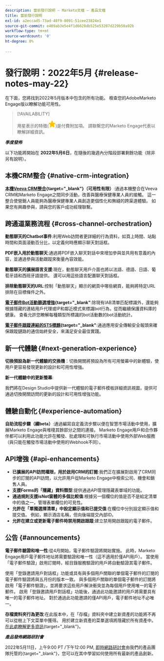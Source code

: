 ```yaml
---
description: 當前發行說明 — Marketo文檔 — 產品文檔
title: 當前發行說明
exl-id: a2eccad5-73ad-48f9-8091-51cee23824e1
source-git-commit: e489ab3e5e4f1d6628db525e53207d229b50a92b
workflow-type: tm+mt
source-wordcount: '0'
ht-degree: 0%

---
```


# 發行說明：2022年5月 {#release-notes-may-22}

在下面，您將找到2022年5月版本中包含的所有功能。 檢查您的AdobeMarketo Engage版以瞭解功能可用性。

>[!AVAILABILITY]
>
>用星表示的特徵(![星](assets/yellow-star.png))是付費附加項。 請聯繫您的Marketo Engage代表以瞭解詳細資訊。

**_季度發佈_**

以下功能將開始在 **2022年5月6日**，在隨後的幾週內分階段部署剩餘功能（除非另有說明）。

## 本機CRM整合 {#native-crm-integration}

**[本機Veeva CRM整合](/help/marketo/product-docs/crm-sync/veeva-crm-sync/understanding-the-veeva-crm-sync.md){target=&quot;_blank&quot;}（可用性有限）**:通過本機整合在Veeva CRM和Marketo Engage之間同步活動，改善與醫療保健專業人員的接觸。 這一整合使營銷人員能夠為醫療保健專業人員創造更個性化和無縫的跨渠道體驗。 如果您有興趣參與，請與您的客戶成功經理聯繫。

## 跨通道業務流程 {#cross-channel-orchestration}

**動態聊天的Chatbot事件**:利用Web訪問者更詳細的行為資料，如頁上時間、站點時間和頁面滾動百分比，以定義何時應顯示聊天對話框。

**PDF嵌入用於動態聊天**:通過將PDF嵌入聊天對話中來增加參與並共用有意義的內容，並通過參與活動跟蹤來衡量內容效能。

**動態聊天的擴展語言支援**:現在，動態聊天用戶介面也將以法語、德語、日語、葡萄牙語和西班牙語提供。 還可以用這些語言配置聊天對話框。

**排除動態聊天的URL**:控制「動態聊天」顯示的網頁中哪些網頁，能夠將特定URL排除在目標條件之外。

**[電子郵件Bot活動篩選增強](/help/marketo/product-docs/administration/email-setup/filtering-email-bot-activity.md){target=&quot;_blank&quot;**:除現有IAB清單匹配標識外，還能夠根據隱藏的連結用戶代理或IP和鄰近模式來標識bot行為，從而繼續保護資料庫的健康。 查看允許您瞭解每種類型所標識的bot活動數的bot活動統計。

**[電子郵件跟蹤連結的STS標題](/help/marketo/product-docs/administration/settings/email-tracking-link-headers.md){target=&quot;_blank&quot;**:通過應用安全傳輸安全報頭來確保跟蹤鏈路的通信始終安全，來滿足安全最佳實踐。

## 新一代體驗 {#next-generation-experience}

**切換預設為新一代體驗的交換機**：切換開關將預設為所有可用螢幕中的新體驗，使用戶更容易發現更新的設計和可用性增強。

**新一代體驗中的更新螢幕**:

我們將在Design Studio中提供新一代體驗的電子郵件模板詳細資訊視圖，提供可通過切換開關訪問的更新的設計和可用性增強功能。

## 體驗自動化 {#experience-automation}

**自助流程步驟（續beta）**:通過編寫自定義流步驟以便在智慧市場活動中使用，擴展Marketo Engage與堆棧其餘部分之間的連接。 Marketo Engage用戶和合作夥伴都可以利用此功能允許在觸發、批處理和可執行市場活動中使用外部Web服務（與只能在觸發市場活動中使用的Webhook不同）。

## API增強 {#api-enhancements}

* **已擴展的API訪問權限，用於啟用CRM的訂閱**:我們正在擴展對啟用了CRM同步的訂閱的API訪問，以允許用戶從Marketo Engage中檢索公司、機會和銷售人員。
* **支援Forms的「隱藏」資料類型**:提供通過API管理隱藏表單域的功能。
* **通過規則支援isNot窗體的多個比較值**:根據另一個欄位的值是否不是給定清單中的值之一，管理表單欄位的可見性。
* **允許在「單獨選擇清單」中設定顯示值和已提交值**:在欄位中分別設定顯示值和提交值。 例如，顯示酒店名稱，但向後端提交內部ID。
* **允許在建立或更新電子郵件時禁用開啟跟蹤**:建立禁用開啟跟蹤的電子郵件。

## 公告 {#announcements}

**電子郵件驗證和唯一性**:從4月開始，電子郵件驗證將開始實施。 此時，Marketo Engage用戶電子郵件地址將需要驗證和唯一性（這不適用於僅API用戶）。 當使用「電子郵件驗證」啟用訂閱時，經目錄服務驗證的用戶將自動驗證其電子郵件。

使用「登錄邀請用戶對話框」功能或具有與多個用戶關聯的單個電子郵件的訂閱的電子郵件驗證將與五月份的版本一致。 與多個用戶關聯的單個電子郵件的訂閱將啟用「電子郵件驗證」，並將要求這些用戶解決衝突並為每個用戶使用唯一的電子郵件。 啟用「登錄邀請用戶對話框」功能後，通過此功能邀請的用戶將需要具有唯一的電子郵件地址。 對於通過此功能邀請的僅API用戶，電子郵件地址不必唯一。

**存檔資料夾行為更改**:在此版本中，在「存檔」資料夾中建立新資產的功能將不再可以從樹上下文菜單中獲得。 用於建立新資產的菜單選項將隱藏於所有資產中。 [在此處瞭解更多資訊](https://nation.marketo.com/t5/product-discussions/archive-folder-change-in-may-2022-release/m-p/324369#M183235){target=&quot;_blank&quot;}。

**_產品發佈網路研討會_**

2022年5月11日，上午9:00 PT /下午12:00 PM, [即時網路研討會](https://engage.marketo.com/2022_March_May_Release_Webinar_RegistrationPage.html)由我們的產品團隊托管的{target=&quot;_blank&quot;}，您可以在其中學習如何使用所有最新的產品創新。
